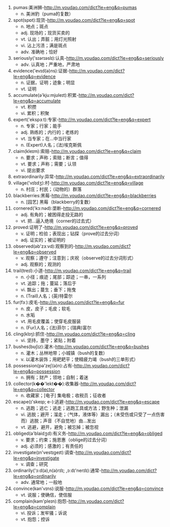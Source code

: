 1. pumas:美洲狮-http://m.youdao.com/dict?le=eng&q=pumas
    - n. 美洲豹（puma的复数）
2. spot(spɒt):现货-http://m.youdao.com/dict?le=eng&q=spot
    - n. 地点；斑点
    - adj. 现场的；现货买卖的
    - vt. 认出；弄脏；用灯光照射
    - vi. 沾上污渍；满是斑点
    - adv. 准确地；恰好
3. seriously('sɪərɪəslɪ):认真-http://m.youdao.com/dict?le=eng&q=seriously
    - adv. 认真地；严重地，严肃地
4. evidence('evɪd(ə)ns):证据-http://m.youdao.com/dict?le=eng&q=evidence
    - n. 证据，证明；迹象；明显
    - vt. 证明
5. accumulate(ə'kjuːmjʊleɪt):积累-http://m.youdao.com/dict?le=eng&q=accumulate
    - vt. 积攒
    - vi. 累积；积聚
6. expert('ekspɜːt):专家-http://m.youdao.com/dict?le=eng&q=expert
    - n. 专家；行家；能手
    - adj. 熟练的；内行的；老练的
    - vt. 当专家；在…中当行家
    - n. (Expert)人名；(法)埃克斯佩
7. claim(kleɪm):索赔-http://m.youdao.com/dict?le=eng&q=claim
    - n. 要求；声称；索赔；断言；值得
    - vt. 要求；声称；需要；认领
    - vi. 提出要求
8. extraordinarily:异常-http://m.youdao.com/dict?le=eng&q=extraordinarily
9. village('vɪlɪdʒ):村-http://m.youdao.com/dict?le=eng&q=village
    - n. 村庄；村民；（动物的）群落
10. blackberries:黑莓-http://m.youdao.com/dict?le=eng&q=blackberries
    - n. [园艺] 黑莓（blackberry的复数）
11. cornered('kɔːnəd):垄断-http://m.youdao.com/dict?le=eng&q=cornered
    - adj. 有角的；被困得走投无路的
    - vt. 把…逼入绝境（corner的过去式）
12. proved:证明了-http://m.youdao.com/dict?le=eng&q=proved
    - v. 证明；检验；表现出；钻探（prove的过去分词）
    - adj. 证实的；被证明的
13. observed(əb'zɜːvd):观察到的-http://m.youdao.com/dict?le=eng&q=observed
    - v. 观察；遵守；注意到；庆祝（observe的过去分词形式）
    - adj. 观察的；观测的
14. trail(treɪl):小道-http://m.youdao.com/dict?le=eng&q=trail
    - n. 小径；痕迹；尾部；踪迹；一串，一系列
    - vt. 追踪；拖；蔓延；落后于
    - vi. 飘出；蔓生；垂下；拖曳
    - n. (Trail)人名；(英)特雷尔
15. fur(fɜː):皮毛-http://m.youdao.com/dict?le=eng&q=fur
    - n. 皮，皮子；毛皮；软毛
    - n. 水垢
    - vt. 用毛皮覆盖；使穿毛皮服装
    - n. (Fur)人名；(法)菲尔；(瑞典)富尔
16. cling(klɪŋ):抓住-http://m.youdao.com/dict?le=eng&q=cling
    - vi. 坚持，墨守；紧贴；附着
17. bushes(bʊʃɪz):灌木-http://m.youdao.com/dict?le=eng&q=bushes
    - n. 灌木；丛林地带；小城镇（bush的复数）
    - v. 以灌木装饰；用耙耙平；使精疲力竭（bush的三单形式）
18. possession(pə'zeʃ(ə)n):占有-http://m.youdao.com/dict?le=eng&q=possession
    - n. 拥有；财产；领地；自制；着迷
19. collector(k��'lekt��):收集器-http://m.youdao.com/dict?le=eng&q=collector
    - n. 收藏家；[电子] 集电极；收税员；征收者
20. escape(ɪ'skeɪp; e-):逃避-http://m.youdao.com/dict?le=eng&q=escape
    - n. 逃跑；逃亡；逃走；逃跑工具或方法；野生种；泄漏
    - vi. 逃脱；避开；溜走；（气体，液体等）漏出；（未受伤或只受了一点伤害而）逃脱；声音（不自觉地）由…发出
    - vt. 逃避，避开，避免；被忘掉；被忽视
21. obliged(ə'blaidʒd):有义务-http://m.youdao.com/dict?le=eng&q=obliged
    - v. 要求；约束；施恩惠（oblige的过去分词）
    - adj. 必须的；感激的；有责任的
22. investigate(ɪn'vestɪgeɪt):调查-http://m.youdao.com/dict?le=eng&q=investigate
    - v. 调查；研究
23. ordinarily('ɔːd(ə),n(ə)rɪlɪ; ,ɔːdɪ'nerɪlɪ):通常-http://m.youdao.com/dict?le=eng&q=ordinarily
    - adv. 通常地；一般地
24. convince(kən'vɪns):说服-http://m.youdao.com/dict?le=eng&q=convince
    - vt. 说服；使确信，使信服
25. complain(kəm'pleɪn):抱怨-http://m.youdao.com/dict?le=eng&q=complain
    - vi. 投诉；发牢骚；诉说
    - vt. 抱怨；控诉